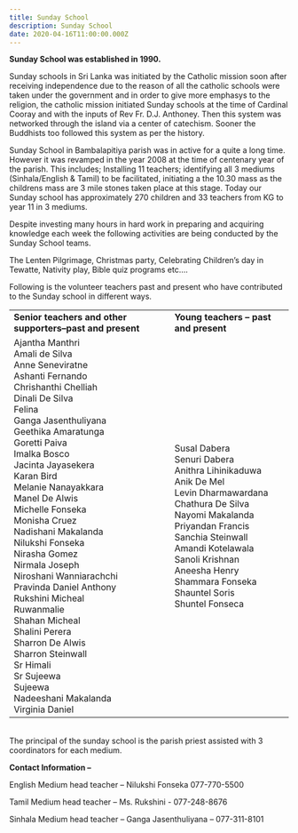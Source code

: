 ```yaml
---
title: Sunday School
description: Sunday School
date: 2020-04-16T11:00:00.000Z
---
```



**Sunday School was established in 1990.**

Sunday schools in Sri Lanka was initiated by the Catholic mission soon after receiving  independence due to the reason of all the catholic schools were taken under the government and in order to give more emphasys to the religion, the catholic mission initiated Sunday schools at the time of Cardinal Cooray and with the inputs of Rev Fr. D.J. Anthoney.  Then this system was networked through the island via a center of catechism.  Sooner the Buddhists too followed this system as per the history.

Sunday School in Bambalapitiya parish was in active for a quite a long time.  However it was revamped in the year 2008 at the time of centenary year of the parish.  This includes;   Installing 11 teachers;  identifying all 3 mediums (Sinhala/English & Tamil) to be facilitated, initiating a the 10.30 mass as the childrens mass are 3 mile stones taken place at this stage.  Today our Sunday school has approximately 270 children and 33 teachers from KG to year 11 in 3 mediums.

Despite investing many hours in hard work in preparing and acquiring knowledge each week the following activities are being conducted by the Sunday School teams.

The Lenten Pilgrimage, Christmas party, Celebrating Children’s day in Tewatte, Nativity play,  Bible quiz programs etc….

Following is the volunteer teachers past and present who have contributed to the Sunday school in different ways.


<table class="subpage-table">
  <tr>
   <td><strong>Senior teachers and other supporters–past and present</strong>
   </td>
   <td><strong>Young teachers – past and present</strong>
   </td>
  </tr>
  <tr>
   <td>Ajantha Manthri
      <br />
      Amali de Silva
      <br />
      Anne Seneviratne
      <br />
      Ashanti Fernando
      <br />
      Chrishanthi Chelliah
      <br />
      Dinali De Silva
      <br />
      Felina
      <br />
      Ganga Jasenthuliyana
      <br />
      Geethika Amaratunga
      <br />
      Goretti Paiva
      <br />
      Imalka Bosco
      <br />
      Jacinta Jayasekera
      <br />
      Karan Bird
      <br />
      Melanie Nanayakkara
      <br />
      Manel De Alwis
      <br />
      Michelle Fonseka
      <br />
      Monisha Cruez
      <br />
      Nadishani Makalanda
      <br />
      Nilukshi Fonseka
      <br />
      Nirasha Gomez
      <br />
      Nirmala Joseph
      <br />
      Niroshani Wanniarachchi
      <br />
      Pravinda Daniel Anthony
      <br />
      Rukshini Micheal
      <br />
      Ruwanmalie
      <br />
      Shahan Micheal
      <br />
      Shalini Perera
      <br />
      Sharron De Alwis
      <br />
      Sharron Steinwall
      <br />
      Sr Himali
      <br />
      Sr Sujeewa
      <br />
      Sujeewa
      <br />
      Nadeeshani Makalanda
      <br />
      Virginia Daniel
   </td>
   <td>Susal Dabera
      <br />
      Senuri Dabera
      <br />
      Anithra Lihinikaduwa
      <br />
      Anik De Mel
      <br />
      Levin Dharmawardana
      <br />
      Chathura De Silva
      <br />
      Nayomi Makalanda
      <br />
      Priyandan Francis
      <br />
      Sanchia Steinwall
      <br />
      Amandi Kotelawala
      <br />
      Sanoli Krishnan
      <br />
      Aneesha Henry
      <br />
      Shammara Fonseka
      <br />
      Shauntel Soris
      <br />
      Shuntel Fonseca
   </td>
  </tr>
</table>

<br />
 The principal of the sunday school is the parish priest assisted with 3 coordinators for each medium. 

 **Contact Information –**

English Medium head teacher – Nilukshi Fonseka 077-770-5500 

Tamil Medium head teacher – Ms. Rukshini -  077-248-8676

Sinhala Medium head teacher – Ganga Jasenthuliyana – 077-311-8101

